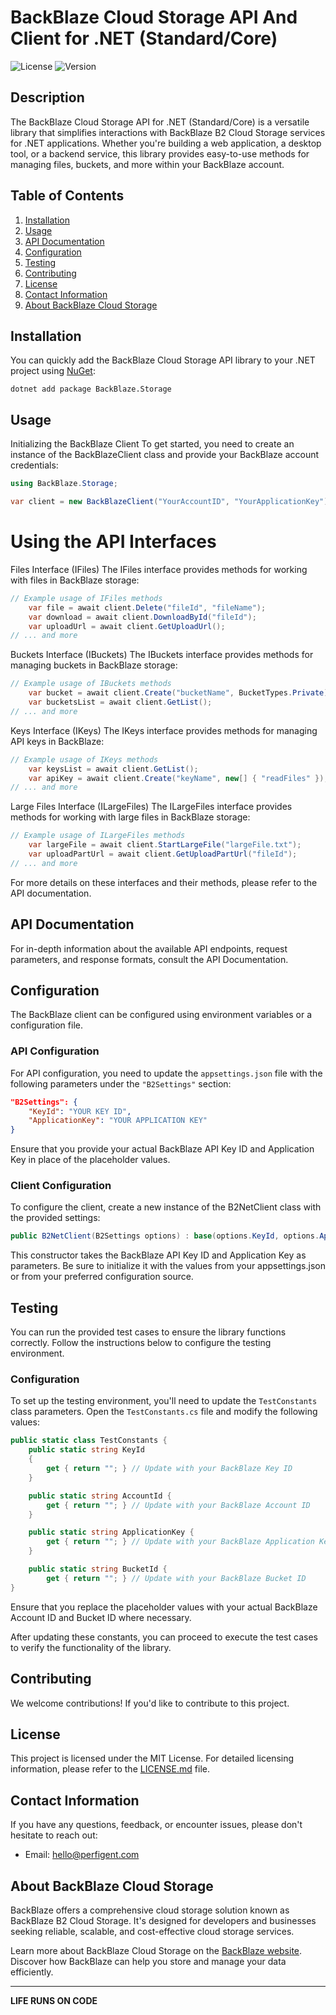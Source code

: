 # BackBlaze Cloud Storage API And Client for .NET (Standard/Core)

![License](https://img.shields.io/badge/license-MIT-blue.svg)
![Version](https://img.shields.io/badge/version-1.0.0-green.svg)

## Description

The BackBlaze Cloud Storage API for .NET (Standard/Core) is a versatile library that simplifies interactions with BackBlaze B2 Cloud Storage services for .NET applications. Whether you're building a web application, a desktop tool, or a backend service, this library provides easy-to-use methods for managing files, buckets, and more within your BackBlaze account.

## Table of Contents

1. [Installation](#installation)
2. [Usage](#usage)
3. [API Documentation](#api-documentation)
4. [Configuration](#configuration)
5. [Testing](#testing)
6. [Contributing](#contributing)
7. [License](#license)
8. [Contact Information](#contact-information)
9. [About BackBlaze Cloud Storage](#about-backblaze-cloud-storage)

## Installation

You can quickly add the BackBlaze Cloud Storage API library to your .NET project using [NuGet](https://www.nuget.org/packages/BackBlaze.Storage/):

```shell
dotnet add package BackBlaze.Storage
```

## Usage

Initializing the BackBlaze Client
To get started, you need to create an instance of the BackBlazeClient class and provide your BackBlaze account credentials:

```csharp
using BackBlaze.Storage;

var client = new BackBlazeClient("YourAccountID", "YourApplicationKey");
```

# Using the API Interfaces

Files Interface (IFiles)
The IFiles interface provides methods for working with files in BackBlaze storage:

```csharp
// Example usage of IFiles methods
    var file = await client.Delete("fileId", "fileName");
    var download = await client.DownloadById("fileId");
    var uploadUrl = await client.GetUploadUrl();
// ... and more
```

Buckets Interface (IBuckets)
The IBuckets interface provides methods for managing buckets in BackBlaze storage:

```csharp
// Example usage of IBuckets methods
    var bucket = await client.Create("bucketName", BucketTypes.Private);
    var bucketsList = await client.GetList();
// ... and more
```

Keys Interface (IKeys)
The IKeys interface provides methods for managing API keys in BackBlaze:

```csharp
// Example usage of IKeys methods
    var keysList = await client.GetList();
    var apiKey = await client.Create("keyName", new[] { "readFiles" });
// ... and more
```

Large Files Interface (ILargeFiles)
The ILargeFiles interface provides methods for working with large files in BackBlaze storage:

```csharp
// Example usage of ILargeFiles methods
    var largeFile = await client.StartLargeFile("largeFile.txt");
    var uploadPartUrl = await client.GetUploadPartUrl("fileId");
// ... and more
```

For more details on these interfaces and their methods, please refer to the API documentation.

## API Documentation

For in-depth information about the available API endpoints, request parameters, and response formats, consult the API Documentation.

## Configuration

The BackBlaze client can be configured using environment variables or a configuration file.

### API Configuration

For API configuration, you need to update the `appsettings.json` file with the following parameters under the `"B2Settings"` section:

```json
"B2Settings": {
    "KeyId": "YOUR KEY ID",
    "ApplicationKey": "YOUR APPLICATION KEY"
}
```
Ensure that you provide your actual BackBlaze API Key ID and Application Key in place of the placeholder values.

### Client Configuration

To configure the client, create a new instance of the B2NetClient class with the provided settings:

```csharp
public B2NetClient(B2Settings options) : base(options.KeyId, options.ApplicationKey)
```

This constructor takes the BackBlaze API Key ID and Application Key as parameters. Be sure to initialize it with the values from your appsettings.json or from your preferred configuration source.

## Testing

You can run the provided test cases to ensure the library functions correctly. Follow the instructions below to configure the testing environment.

### Configuration

To set up the testing environment, you'll need to update the `TestConstants` class parameters. Open the `TestConstants.cs` file and modify the following values:

```csharp
public static class TestConstants {
    public static string KeyId
    {
        get { return ""; } // Update with your BackBlaze Key ID
    }

    public static string AccountId {
        get { return ""; } // Update with your BackBlaze Account ID
    }

    public static string ApplicationKey {
        get { return ""; } // Update with your BackBlaze Application Key
    }

    public static string BucketId {
        get { return ""; } // Update with your BackBlaze Bucket ID
}
```

Ensure that you replace the placeholder values with your actual BackBlaze Account ID and Bucket ID where necessary.

After updating these constants, you can proceed to execute the test cases to verify the functionality of the library.

## Contributing

We welcome contributions! If you'd like to contribute to this project.

## License

This project is licensed under the MIT License. For detailed licensing information, please refer to the [LICENSE.md](LICENSE.md) file.

## Contact Information

If you have any questions, feedback, or encounter issues, please don't hesitate to reach out:

- Email: [hello@perfigent.com](mailto:hello@perfigent.com)

## About BackBlaze Cloud Storage

BackBlaze offers a comprehensive cloud storage solution known as BackBlaze B2 Cloud Storage. It's designed for developers and businesses seeking reliable, scalable, and cost-effective cloud storage services.

Learn more about BackBlaze Cloud Storage on the [BackBlaze website](https://www.backblaze.com/b2/cloud-storage.html). Discover how BackBlaze can help you store and manage your data efficiently.

---

**LIFE RUNS ON CODE**
